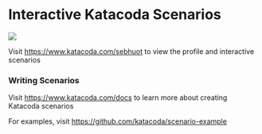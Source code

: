 # Interactive Katacoda Scenarios

[![](http://shields.katacoda.com/katacoda/sebhuot/count.svg)](https://www.katacoda.com/sebhuot "Get your profile on Katacoda.com")

Visit https://www.katacoda.com/sebhuot to view the profile and interactive scenarios

### Writing Scenarios
Visit https://www.katacoda.com/docs to learn more about creating Katacoda scenarios

For examples, visit https://github.com/katacoda/scenario-example
